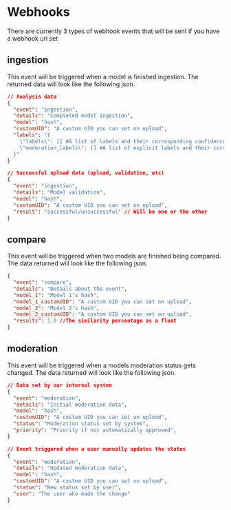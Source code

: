 # Webhooks

There are currently 3 types of webhook events that will be sent if you have a webhook url set

## ingestion

This event will be triggered when a model is finished ingestion. The returned data will look like the following json.

```json
// Analysis data
{
  "event": "ingestion",
  "details": "Completed model ingestion",
  "model": "hash",
  "customUID": "A custom UID you can set on upload",
  "labels": "{
    \"labels\": [] #A list of labels and their corresponding confidence scores 
    \"moderation_labels\": [] #A list of explicit labels and their corresponding confidence scores 
  }"
}
```
```json
// Successful upload data (upload, validation, etc)
{
  "event": "ingestion",
  "details": "Model validation",
  "model": "hash",
  "customUID": "A custom UID you can set on upload",
  "result": "successful/unsuccessful" // Will be one or the other
}
```
  

## compare

This event will be triggered when two models are finished being compared. The data returned will look like the following json.

```json
{
  "event": "compare",
  "details": "Details about the event",
  "model_1": "Model 1's hash",
  "model_1_customUID": "A custom UID you can set on upload",
  "model_2": "Model 2's hash",
  "model_2_customUID": "A custom UID you can set on upload",
  "results": 1.0 //The similarity percentage as a float
}
```

## moderation

This event will be triggered when a models moderation status gets changed. The data returned will look like the following json.

```json
// Data set by our internal system
{
  "event": "moderation",
  "details": "Initial moderation data",
  "model": "hash",
  "customUID": "A custom UID you can set on upload",
  "status": "Moderation status set by system",
  "priority": "Priority if not automatically approved",
}
```
```json
// Event triggered when a user manually updates the status
{
  "event": "moderation",
  "details": "Updated moderation data",
  "model": "hash",
  "customUID": "A custom UID you can set on upload",
  "status": "New status set by user",
  "user": "The user who made the change"
}
```